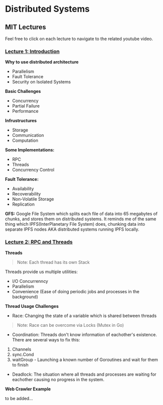 # Distributed Systems

## MIT Lectures

Feel free to click on each lecture to navigate to the related youtube video.

### [Lecture 1: Introduction](https://www.youtube.com/watch?v=cQP8WApzIQQ&list=PLrw6a1wE39_tb2fErI4-WkMbsvGQk9_UB)

**Why to use distributed architecture**

- Parallelism
- Fault Tolerance
- Security on Isolated Systems

**Basic Challenges**

- Concurrency
- Partial Failure
- Performance

**Infrustructures**

- Storage
- Communication
- Computation

**Some Implementations:**

- RPC
- Threads
- Concurrency Control

**Fault Tolerance:**

- Availability
- Recoverability
- Non-Volatile Storage
- Replication

**GFS:** Google File System which splits each file of data into 65 megabytes of chunks, and stores them on distributed systems. It reminds me of the same thing which IPFS(InterPlanetary File System) does, chunking data into separate IPFS nodes AKA distributed systems running IPFS locally.


### [Lecture 2: RPC and Threads](https://www.youtube.com/watch?v=gA4YXUJX7t8&list=PLrw6a1wE39_tb2fErI4-WkMbsvGQk9_UB&index=2)

**Threads**

> Note: Each thread has its own Stack

Threads provide us multiple utilities:

- I/O Concurrenncy
- Parallelism
- Convenience (Ease of doing periodic jobs and processes in the background)

**Thread Usage Challenges**

- Race: Changing the state of a variable which is shared between threads

> Note: Race can be overcome via Locks (Mutex in Go)

- Coordination: Threads don't know information of eachother's existence. There are several ways to fix this:

1. Channels
2. sync.Cond
3. waitGroup - Launching a known number of Goroutines and wait for them to finish

- Deadlock: The situation where all threads and processes are waiting for eachother causing no progress in the system.

**Web Crawler Example**

to be added...